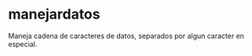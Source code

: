 manejardatos
============

Maneja cadena de caracteres de datos, separados por algun caracter en especial.
